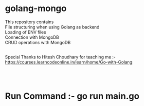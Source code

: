 # golang-mongo

This repository contains <br />
File structuring when using Golang as backend <br />
Loading of ENV files <br />
Connection with MongoDB <br />
CRUD operations with MongoDB <br/><br/>


Special Thanks to Hitesh Choudhary for teaching me :- https://courses.learncodeonline.in/learn/home/Go-with-Golang

<br/><br />
# Run Command :- go run main.go
